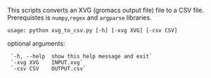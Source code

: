 

This scripts converts an XVG (gromacs output file) file to a CSV file. Prerequistes is `numpy`,`regex` and `argparse` libraries. 

`usage: python xvg_to_csv.py [-h] [-xvg XVG] [-csv CSV]`

optional arguments:

     `-h, --help  show this help message and exit`  
     `-xvg XVG    INPUT.xvg`    
     `-csv CSV    OUTPUT.csv`
